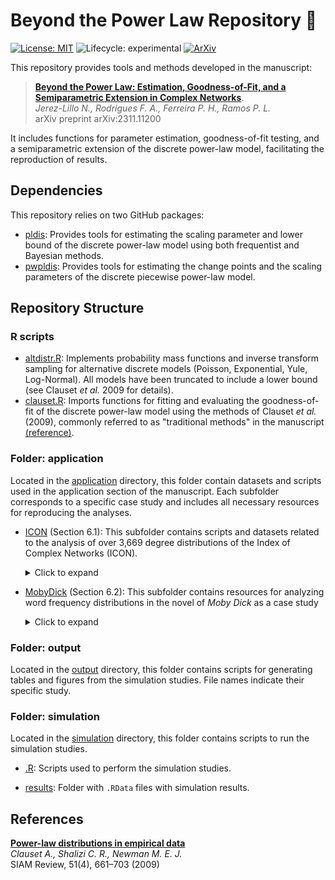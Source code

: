 
# Beyond the Power Law Repository 🚀

<!-- badges: start -->
[![License: MIT](https://img.shields.io/badge/License-MIT-yellow.svg)](./LICENSE)
![Lifecycle: experimental](https://img.shields.io/badge/Lifecycle-Experimental-steelblue)
[![ArXiv](https://img.shields.io/badge/ArXiv-2311.11200-red)](https://arxiv.org/abs/2311.11200)
<!-- badges: end -->

This repository provides tools and methods developed in the manuscript:

> [**Beyond the Power Law: Estimation, Goodness-of-Fit, and a Semiparametric Extension in Complex Networks**](https://arxiv.org/abs/2311.11200).  
*Jerez-Lillo N., Rodrigues F. A., Ferreira P. H., Ramos P. L.*  
arXiv preprint arXiv:2311.11200 

It includes functions for parameter estimation, goodness-of-fit testing, and a semiparametric extension of the discrete power-law model, facilitating the reproduction of results.

## Dependencies

This repository relies on two GitHub packages:

- [pldis](https://github.com/njerezlillo/pldis): Provides tools for estimating the scaling parameter and lower bound of the discrete power-law model using both frequentist and Bayesian methods.
- [pwpldis](https://github.com/njerezlillo/pwpldis): Provides tools for estimating the change points and the scaling parameters of the discrete piecewise power-law model.

## Repository Structure

### R scripts

- [altdistr.R](./altdistr.R): Implements probability mass functions and inverse transform sampling for alternative discrete models (Poisson, Exponential, Yule, Log-Normal). All models have been truncated to include a lower bound (see Clauset *et al.* 2009 for details). 
- [clauset.R](./clauset.R): Imports functions for fitting and evaluating the goodness-of-fit of the discrete power-law model using the methods of Clauset *et al.* (2009), commonly referred to as "traditional methods" in the manuscript [(reference)](https://aaronclauset.github.io/powerlaws/).

### Folder: application

Located in the [application](./application) directory, this folder contain datasets and scripts used in the application section of the manuscript. Each subfolder corresponds to a specific case study and includes all necessary resources for reproducing the analyses.

- [ICON](./application/icon) (Section 6.1): This subfolder contains scripts and datasets related to the analysis of over 3,669 degree distributions of the Index of Complex Networks (ICON).
  
  <details>
  <summary> Click to expand </summary>
  
  - **code_icon.R**: Contains the R scripts for analyzing degree distributions.
  
  - **data**: Contains the degree sequences analyzed in this study. These datasets were sourced from this [GitHub repository](https://github.com/adbroido/SFAnalysis).
  
  - **run**: Contains 10 R scripts implementing methods for estimating and testing power-law behavior across all degree sequences.
  
  - **results**: Contains the output generated by the 10 R scripts in the `./application/icon/run/` subfolder.
  
  - **tbl_results.R**: Aggregates all results into a structured object, summarizing key statistics such as number of nodes, average degree, etc.
  
  </details>  
  
- [MobyDick](./application/mobydick) (Section 6.2): This subfolder contains resources for analyzing word frequency distributions in the novel of *Moby Dick* as a case study
  
  <details>
  <summary> Click to expand </summary>
  
  - **book.txt**: The full text of *Moby Dick* in plain text format. This is used to create a word cloud of the most frequent words. 
  
  - **code_mobydick.R**: Contains the `R` scripts to analyze word frequency distribution of *Moby Dick*.  
  
  - **frequency_words.txt**: A precomputed dataset listing word frequencies in Moby Dick. This file was sourced from this [website](https://aaronclauset.github.io/powerlaws/data.htm)
  
  </details>  

### Folder: output

Located in the [output](./output) directory, this folder contains scripts for generating tables and figures from the simulation studies. File names indicate their specific study.

### Folder: simulation

Located in the [simulation](./simulation) directory, this folder contains scripts to run the simulation studies.

- [.R](./simulation/icon/code_icon.R): Scripts used to perform the simulation studies.  

- [results](./simulation/results): Folder with `.RData` files with simulation results.

## References  

[**Power-law distributions in empirical data**](https://doi.org/10.1137/070710111)  
*Clauset A., Shalizi C. R., Newman M. E. J.*  
SIAM Review, 51(4), 661–703 (2009)
